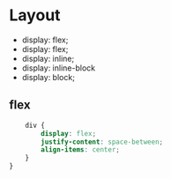 # Layout

- display: flex;
- display: flex;
- display: inline;
- display: inline-block
- display: block;

## flex

```css {
    div {
        display: flex;
        justify-content: space-between;
        align-items: center;
    }
}
```
